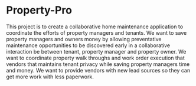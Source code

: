 Property-Pro
============

This project is to create a collaborative home maintenance application to coordinate
the efforts of property managers and tenants.  We want to save property managers and owners
money by allowing preventative maintenance opportunities to be discovered early in a 
collaborative interaction be between tenant, property manager and property owner.  We want
to coordinate property walk throughs and work order execution that vendors that maintains
tenant privacy while saving property managers time and money.  We want to provide vendors
with new lead sources so they can get more work with less paperwork.

